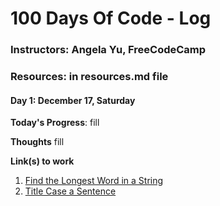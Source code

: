 # 100 Days Of Code - Log
### Instructors: Angela Yu, FreeCodeCamp
### Resources: in resources.md file

#### Day 1: December 17, Saturday

**Today's Progress**: fill

**Thoughts** fill

**Link(s) to work**
1. [Find the Longest Word in a String](https://www.freecodecamp.com/challenges/find-the-longest-word-in-a-string)
2. [Title Case a Sentence](https://www.freecodecamp.com/challenges/title-case-a-sentence)

